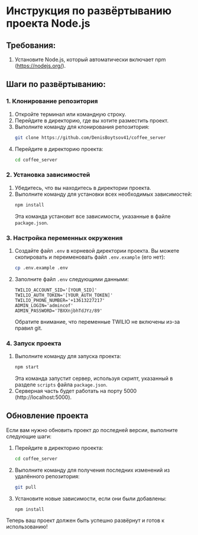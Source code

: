 # Инструкция по развёртыванию проекта Node.js

## Требования:
1. Установите Node.js, который автоматически включает npm (https://nodejs.org/).

## Шаги по развёртыванию:

### 1. Клонирование репозитория
1. Откройте терминал или командную строку.
2. Перейдите в директорию, где вы хотите разместить проект.
3. Выполните команду для клонирования репозитория:
    ```sh
    git clone https://github.com/DenisBoytsov41/coffee_server
    ```
4. Перейдите в директорию проекта:
    ```sh
    cd coffee_server
    ```

### 2. Установка зависимостей
1. Убедитесь, что вы находитесь в директории проекта.
2. Выполните команду для установки всех необходимых зависимостей:
    ```sh
    npm install
    ```
   Эта команда установит все зависимости, указанные в файле `package.json`.

### 3. Настройка переменных окружения
1. Создайте файл `.env` в корневой директории проекта. Вы можете скопировать и переименовать файл `.env.example` (его нет):
    ```sh
    cp .env.example .env
    ```
2. Заполните файл `.env` следующими данными:
    ```
    TWILIO_ACCOUNT_SID='[YOUR_SID]'
    TWILIO_AUTH_TOKEN='[YOUR_AUTH_TOKEN]'
    TWILIO_PHONE_NUMBER='+13613227217'
    ADMIN_LOGIN='admincof'
    ADMIN_PASSWORD='7BXXnjbhTdJYz/89'
    ```
   Обратите внимание, что переменные TWILIO не включены из-за правил git.

### 4. Запуск проекта
1. Выполните команду для запуска проекта:
    ```sh
    npm start
    ```
   Эта команда запустит сервер, используя скрипт, указанный в разделе `scripts` файла `package.json`.
2. Серверная часть будет работать на порту 5000 (http://localhost:5000).

## Обновление проекта
Если вам нужно обновить проект до последней версии, выполните следующие шаги:
1. Перейдите в директорию проекта:
    ```sh
    cd coffee_server
    ```
2. Выполните команду для получения последних изменений из удалённого репозитория:
    ```sh
    git pull
    ```
3. Установите новые зависимости, если они были добавлены:
    ```sh
    npm install
    ```

Теперь ваш проект должен быть успешно развёрнут и готов к использованию!
